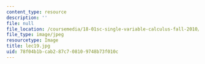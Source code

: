```yaml
---
content_type: resource
description: ''
file: null
file_location: /coursemedia/18-01sc-single-variable-calculus-fall-2010/78f04b1bcab287c708109748b73f010c_lec19.jpg
file_type: image/jpeg
resourcetype: Image
title: lec19.jpg
uid: 78f04b1b-cab2-87c7-0810-9748b73f010c
---
```

